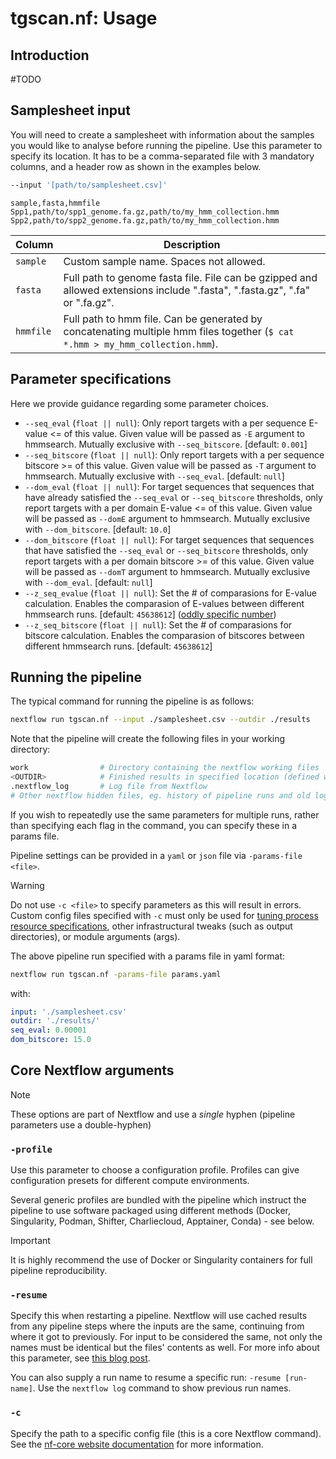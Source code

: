 # tgscan.nf: Usage

## Introduction

#TODO

## Samplesheet input

You will need to create a samplesheet with information about the samples you would like to analyse before running the pipeline. Use this parameter to specify its location. It has to be a comma-separated file with 3 mandatory columns, and a header row as shown in the examples below.

```bash
--input '[path/to/samplesheet.csv]'
```

```csv
sample,fasta,hmmfile
Spp1,path/to/spp1_genome.fa.gz,path/to/my_hmm_collection.hmm
Spp2,path/to/spp2_genome.fa.gz,path/to/my_hmm_collection.hmm
```

| Column                    | Description                                                                                                                      |
| ------------------------- | -------------------------------------------------------------------------------------------------------------------------------- |
| `sample`                  | Custom sample name. Spaces not allowed.                                                                                          |
| `fasta`                   | Full path to genome fasta file. File can be gzipped and allowed extensions include ".fasta", ".fasta.gz", ".fa" or ".fa.gz".     |
| `hmmfile`                 | Full path to hmm file. Can be generated by concatenating multiple hmm files together (`$ cat *.hmm > my_hmm_collection.hmm`).    |


## Parameter specifications

Here we provide guidance regarding some parameter choices.

- `--seq_eval` (`float || null`): Only report targets with a per sequence E-value <= of this value. Given value will be passed as `-E` argument to hmmsearch. Mutually exclusive with `--seq_bitscore`. \[default: `0.001`]
- `--seq_bitscore` (`float || null`): Only report targets with a per sequence bitscore >= of this value. Given value will be passed as `-T` argument to hmmsearch. Mutually exclusive with `--seq_eval`. \[default: `null`]
- `--dom_eval` (`float || null`): For target sequences that sequences that have
  already satisfied the `--seq_eval` or `--seq_bitscore` thresholds, only report
  targets with a per domain E-value <= of this value. Given value will be passed
  as `--domE` argument to hmmsearch. Mutually exclusive with `--dom_bitscore`.
  \[default: `10.0`]
- `--dom_bitscore` (`float || null`): For target sequences that sequences that
  have satisfied the `--seq_eval` or `--seq_bitscore` thresholds, only report
  targets with a per domain bitscore >= of this value. Given value will be
  passed as `--domT` argument to hmmsearch. Mutually exclusive with
  `--dom_eval`. \[default: `null`]
- `--z_seq_evalue` (`float || null`): Set the # of comparasions for E-value calculation. Enables the comparasion of E-values between
  different hmmsearch runs. \[default: `45638612`]
  ([oddly specific number](<https://www.biostars.org/p/430701/>))
- `--z_seq_bitscore` (`float || null`): Set the # of comparasions for bitscore calculation. Enables the comparasion of bitscores between
  different hmmsearch runs. \[default: `45638612`]



## Running the pipeline

The typical command for running the pipeline is as follows:

```bash
nextflow run tgscan.nf --input ./samplesheet.csv --outdir ./results
```

Note that the pipeline will create the following files in your working directory:

```bash
work                # Directory containing the nextflow working files
<OUTDIR>            # Finished results in specified location (defined with --outdir)
.nextflow_log       # Log file from Nextflow
# Other nextflow hidden files, eg. history of pipeline runs and old logs.
```

If you wish to repeatedly use the same parameters for multiple runs, rather than specifying each flag in the command, you can specify these in a params file.

Pipeline settings can be provided in a `yaml` or `json` file via `-params-file <file>`.

> [!WARNING]
> Do not use `-c <file>` to specify parameters as this will result in errors. Custom config files specified with `-c` must only be used for [tuning process resource specifications](https://nf-co.re/docs/usage/configuration#tuning-workflow-resources), other infrastructural tweaks (such as output directories), or module arguments (args).

The above pipeline run specified with a params file in yaml format:

```bash
nextflow run tgscan.nf -params-file params.yaml
```

with:

```yaml title="params.yaml"
input: './samplesheet.csv'
outdir: './results/'
seq_eval: 0.00001
dom_bitscore: 15.0
```

## Core Nextflow arguments

> [!NOTE]
> These options are part of Nextflow and use a _single_ hyphen (pipeline parameters use a double-hyphen)

### `-profile`

Use this parameter to choose a configuration profile. Profiles can give configuration presets for different compute environments.

Several generic profiles are bundled with the pipeline which instruct the pipeline to use software packaged using different methods (Docker, Singularity, Podman, Shifter, Charliecloud, Apptainer, Conda) - see below.

> [!IMPORTANT]
> It is highly recommend the use of Docker or Singularity containers for full pipeline reproducibility.

### `-resume`

Specify this when restarting a pipeline. Nextflow will use cached results from any pipeline steps where the inputs are the same, continuing from where it got to previously. For input to be considered the same, not only the names must be identical but the files' contents as well. For more info about this parameter, see [this blog post](https://www.nextflow.io/blog/2019/demystifying-nextflow-resume.html).

You can also supply a run name to resume a specific run: `-resume [run-name]`. Use the `nextflow log` command to show previous run names.

### `-c`

Specify the path to a specific config file (this is a core Nextflow command). See the [nf-core website documentation](https://nf-co.re/usage/configuration) for more information.
